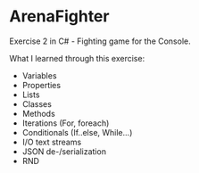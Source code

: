 # ArenaFighter
Exercise 2 in C# - Fighting game for the Console.

What I learned through this exercise:
- Variables
- Properties
- Lists
- Classes
- Methods
- Iterations (For, foreach)
- Conditionals (If..else, While...)
- I/O text streams
- JSON de-/serialization
- RND
